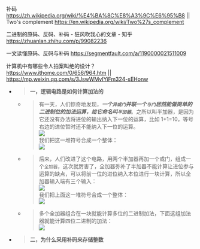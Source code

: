 
补码 https://zh.wikipedia.org/wiki/%E4%BA%8C%E8%A3%9C%E6%95%B8 || Two's complement https://en.wikipedia.org/wiki/Two%27s_complement

二进制的原码、反码、补码 - 狂风吹我心的文章 - 知乎 https://zhuanlan.zhihu.com/p/99082236

一文读懂原码、反码与补码 https://segmentfault.com/a/1190000021511009

计算机中有哪些令人拍案叫绝的设计？ https://www.ithome.com/0/656/964.htm || https://mp.weixin.qq.com/s/3JswWMvIYiFm324-sEHonw
- > **一，逻辑电路是如何计算加法的**
  * > 有一天，人们惊奇地发现，***一个`异或门`并联一个`与门`居然能做简单的二进制位的加法运算，给它命名叫`半加器`***。之所以叫半加器，是因为它还没有办法将进位的输出纳入下一位的运算，比如 1+1=10，等号右边的进位暂时还不能纳入下一位的运算。 <br> ![](https://img.ithome.com/newsuploadfiles/2022/11/9ac5a6f6-3d09-4f48-b506-aa4e4cfa03df.png) <br> 我们把这一堆符号合成一个整体： <br> ![](https://img.ithome.com/newsuploadfiles/2022/11/f87f0677-3b19-48ca-9252-c17b749f2732.png)
  * > 后来，人们改进了这个电路，用两个半加器再加一个或门，组成一个`全加器`，这次就厉害了，全加器弥补了半加器不能计算让进位参与运算的缺点，可以将前一位的进位纳入本位进行一块计算，所以全加器输入端有三个输入： <br> ![](https://img.ithome.com/newsuploadfiles/2022/11/01efe994-6ee6-4580-95a4-5e119c8419ce.png) <br> 我们把上面这一堆符号合成一个整体：<br> ![](https://img.ithome.com/newsuploadfiles/2022/11/30e5e762-90b6-47b8-b3d1-3a5168dc23b9.png)
  * > 多个全加器组合在一块就能计算多位的二进制加法，下面这组加法器就能计算四位二进制的加法： <br> ![](https://img.ithome.com/newsuploadfiles/2022/11/afad9712-6b63-4a90-a930-94039392bf2d.png)
- > **二，为什么采用补码来存储整数**
